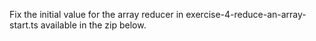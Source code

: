 Fix the initial value for the array reducer in exercise-4-reduce-an-array-start.ts available in the zip below.
